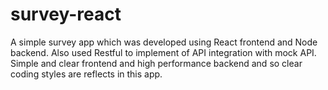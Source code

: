 # survey-react
A simple survey app which was developed using React frontend and Node backend. Also used Restful to implement of API integration with mock API. Simple and clear frontend and high performance backend and so clear coding styles are reflects in this app.
